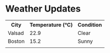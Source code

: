 # Weather Updates

<!-- WEATHER-UPDATE-START -->
<table><tr><th>City</th><th>Temperature (°C)</th><th>Condition</th></tr><tr><td>Valsad</td><td>22.9</td><td>Clear</td></tr><tr><td>Boston</td><td>15.2</td><td>Sunny</td></tr><tr><td></td><td></td><td></td></tr></table>
<!-- WEATHER-UPDATE-END -->
